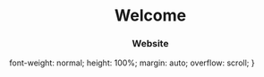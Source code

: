 <h1 style="text-align: center;"> Welcome </h1>

<h3 style="text-align: center;"> <a ref=https://thomasmichaelkane.github.io/tomkane/>Website</a></h3>

font-weight: normal;
height: 100%;
margin: auto;
overflow: scroll;
}
